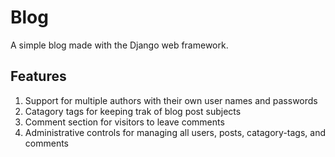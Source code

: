 # Blog
A simple blog made with the Django web framework.

## Features
1. Support for multiple authors with their own user names and passwords
2. Catagory tags for keeping trak of blog post subjects
3. Comment section for visitors to leave comments
4. Administrative controls for managing all users, posts, catagory-tags, and comments 
